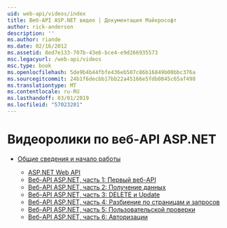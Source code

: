 ```yaml
---
uid: web-api/videos/index
title: Веб-API ASP.NET видео | Документация Майкрософт
author: rick-anderson
description: ''
ms.author: riande
ms.date: 02/16/2012
ms.assetid: 8ed7e133-707b-43e6-bce4-e9d266935573
msc.legacyurl: /web-api/videos
msc.type: book
ms.openlocfilehash: 5de9b4b44fbfe436eb507c86b16849b00bbc376a
ms.sourcegitcommit: 24b1f6decbb17bb22a45166e5fdb0845c65af498
ms.translationtype: MT
ms.contentlocale: ru-RU
ms.lasthandoff: 03/01/2019
ms.locfileid: "57023201"
---
```

<a name="aspnet-web-api-videos"></a>Видеоролики по веб-API ASP.NET
====================
- [Общие сведения и начало работы](getting-started/index.md)

    - [ASP.NET Web API](getting-started/aspnet-web-api.md)
    - [Веб-API ASP.NET, часть 1: Первый веб-API](getting-started/your-first-web-api.md)
    - [Веб-API ASP.NET, часть 2: Получение данных](getting-started/getting-data.md)
    - [Веб-API ASP.NET, часть 3: DELETE и Update](getting-started/delete-and-update.md)
    - [Веб-API ASP.NET, часть 4: Разбиение по страницам и запросов](getting-started/paging-and-querying.md)
    - [Веб-API ASP.NET, часть 5: Пользовательской проверки](getting-started/custom-validation.md)
    - [Веб-API ASP.NET, часть 6: Авторизации](getting-started/authorization.md)
